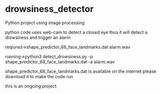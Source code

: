 # drowsiness_detector
Python project using image processing

python code uses web-cam to detect a closed eye thus it will detect a drowsiness 
and trigger an alarm

reqiured->shape_predictor_68_face_landmarks.dat
alarm.wav

running->python3 detect_drowsiness.py -p shape_predictor_68_face_landmarks.dat -a alarm.wav

shape_predictor_68_face_landmarks.dat is available on the internet please download it to make the code run

this is an ongoing project
